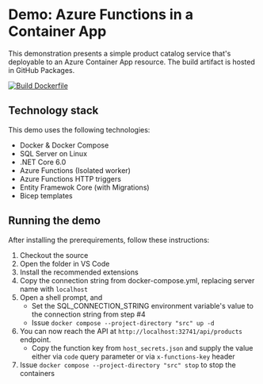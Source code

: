 # Demo: Azure Functions in a Container App
This demonstration presents a simple product catalog service that's deployable to an Azure Container App resource. The build artifact is hosted in GitHub Packages.

[![Build Dockerfile](https://github.com/anttikes/azure-demo/actions/workflows/build-image.yml/badge.svg?branch=main)](https://github.com/anttikes/azure-demo/actions/workflows/build-image.yml)

## Technology stack
This demo uses the following technologies:
- Docker & Docker Compose
- SQL Server on Linux
- .NET Core 6.0
- Azure Functions (Isolated worker)
- Azure Functions HTTP triggers
- Entity Framewok Core (with Migrations)
- Bicep templates

## Running the demo
After installing the prerequirements, follow these instructions:
1. Checkout the source
2. Open the folder in VS Code
3. Install the recommended extensions
4. Copy the connection string from docker-compose.yml, replacing server name with `localhost`
5. Open a shell prompt, and
   - Set the SQL_CONNECTION_STRING environment variable's value to the connection string from step #4
   - Issue `docker compose --project-directory "src" up -d`
6. You can now reach the API at `http://localhost:32741/api/products` endpoint.
   - Copy the function key from `host_secrets.json` and supply the value either via `code` query parameter or via `x-functions-key` header
7. Issue `docker compose --project-directory "src" stop` to stop the containers
